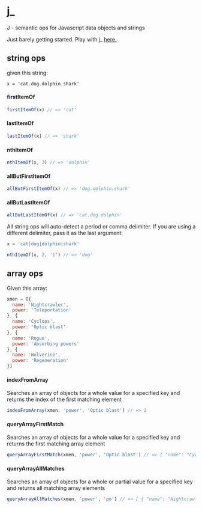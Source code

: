 # j_
J - semantic ops for Javascript data objects and strings

Just barely getting started. Play with j_ [here.](http://codepen.io/jmellicker/pen/qOmxyY?editors=001)

## string ops

given this string:

```x = 'cat.dog.dolphin.shark'```

#### firstItemOf
```javascript
firstItemOf(x) // => 'cat'
```
#### lastItemOf
```javascript
lastItemOf(x) // => 'shark'
```
#### nthItemOf
```javascript
nthItemOf(x, 3) // => 'dolphin'
```
#### allButFirstItemOf
```javascript
allButFirstItemOf(x) // => 'dog.dolphin.shark'
```
#### allButLastItemOf
```javascript
allButLastItemOf(x) // => 'cat.dog.dolphin'
```

All string ops will auto-detect a period or comma delimiter. If you are using a different delimiter, pass it as the last argument:

```javascript
x = 'cat|dog|dolphin|shark'

nthItemOf(x, 2, '|') // => 'dog'
```

## array ops

Given this array:

```javascript
xmen = [{
  name: 'Nightcrawler',
  power: 'Teleportation'
}, {
  name: 'Cyclops',
  power: 'Optic blast'
}, {
  name: 'Rogue',
  power: 'Absorbing powers'
}, {
  name: 'Wolverine',
  power: 'Regeneration'
}]
```

#### indexFromArray
Searches an array of objects for a whole value for a specified key and returns the index of the first matching element

```javascript
indexFromArray(xmen, 'power', 'Optic blast') // => 1
```

#### queryArrayFirstMatch
Searches an array of objects for a whole value for a specified key and returns the first matching array element

```javascript
queryArrayFirstMatch(xmen, 'power', 'Optic blast') // => { "name": "Cyclops", "power": "Optic blast" }
```

#### queryArrayAllMatches
Searches an array of objects for a whole or partial value for a specified key and returns all matching array elements

```javascript
queryArrayAllMatches(xmen, 'power', 'po') // => [ { "name": "Nightcrawler", "power": "Teleportation" }, { "name": "Rogue", "power": "Absorbing powers" } ]
```
